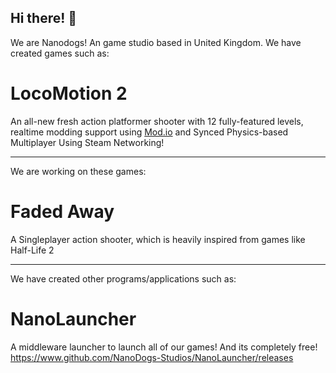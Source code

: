 ## Hi there! 👋

We are Nanodogs! An game studio based in United Kingdom.
We have created games such as:

# LocoMotion 2
An all-new fresh action platformer shooter with 12 fully-featured levels, realtime modding support using [Mod.io](https://www.mod.io/g/LocoMotion-2) and Synced Physics-based Multiplayer Using Steam Networking!

***

We are working on these games:

# Faded Away
A Singleplayer action shooter, which is heavily inspired from games like Half-Life 2

***

We have created other programs/applications such as:

# NanoLauncher

A middleware launcher to launch all of our games! And its completely free!
https://www.github.com/NanoDogs-Studios/NanoLauncher/releases
